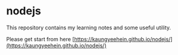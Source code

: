# nodejs
This repository contains my learning notes and some useful utility.

Please get start from here
[https://kaungyeehein.github.io/nodejs/](https://kaungyeehein.github.io/nodejs/)
